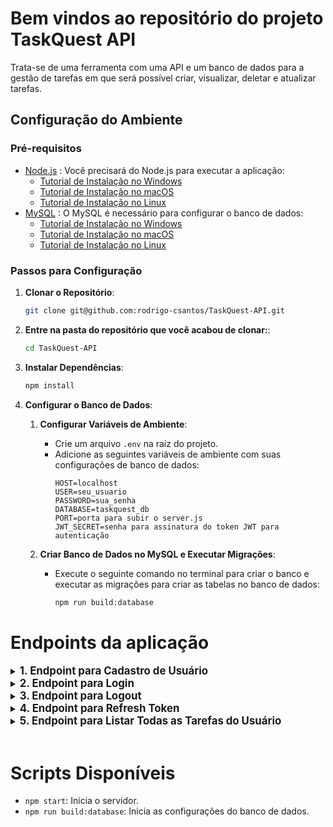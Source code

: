 # Bem vindos ao repositório do projeto TaskQuest API

Trata-se de uma ferramenta com uma API e um banco de dados para a gestão de tarefas em que será possível criar, visualizar, deletar e atualizar tarefas. 

## Configuração do Ambiente

### Pré-requisitos

- [Node.js](https://nodejs.org/) : Você precisará do Node.js para executar a aplicação:
    - [Tutorial de Instalação no Windows](https://www.youtube.com/watch?v=-jft_9PlffQ)
    - [Tutorial de Instalação no macOS](https://www.youtube.com/watch?v=YLO1FBIxgW4)
    - [Tutorial de Instalação no Linux](https://www.youtube.com/watch?v=B9Hd11RT7Bk)
- [MySQL](https://www.mysql.com/) : O MySQL é necessário para configurar o banco de dados:
    - [Tutorial de Instalação no Windows](https://www.youtube.com/watch?v=s0YoPLbox40)
    - [Tutorial de Instalação no macOS](https://www.youtube.com/watch?v=d32n6lWTpn0)
    - [Tutorial de Instalação no Linux](https://www.youtube.com/watch?v=MtobMajasQM)

### Passos para Configuração

1. **Clonar o Repositório**:
    ```bash
    git clone git@github.com:rodrigo-csantos/TaskQuest-API.git
    ```

2. **Entre na pasta do repositório que você acabou de clonar:**:
    ```bash
    cd TaskQuest-API
    ```

3. **Instalar Dependências**:
    ```bash
    npm install
    ```

4. **Configurar o Banco de Dados**:

    1. **Configurar Variáveis de Ambiente**:
        - Crie um arquivo `.env` na raiz do projeto.
        - Adicione as seguintes variáveis de ambiente com suas configurações de banco de dados:
          ```plaintext
          HOST=localhost
          USER=seu_usuario
          PASSWORD=sua_senha
          DATABASE=taskquest_db
          PORT=porta para subir o server.js
          JWT_SECRET=senha para assinatura do token JWT para autenticação
          ```

    2. **Criar Banco de Dados no MySQL e Executar Migrações**:
        - Execute o seguinte comando no terminal para criar o banco e executar as migrações para criar as tabelas no banco de dados:
          ```bash
          npm run build:database
          ```


# Endpoints da aplicação

<details>
<summary><strong style="font-size: larger;">1. Endpoint para Cadastro de Usuário</strong></summary><br />

- Através deste endpoint será possível realizar o cadastro de novos usuários à aplicação, persistindo seus dados no banco.

<br />

**Método:** `POST`  
**URL:** `http://localhost:3030/users`

**Cabeçalhos (Headers):**
- `Content-Type: application/json`

**Corpo da Requisição (JSON):**
```json
{
  "userName": "Nome_do_usuário",
  "email": "usuario@example.com",
  "password": "Senha123@",
  "idAvatar": 1
}
```
**Validação dos dados:**
- Os dados do corpo da requisição são validados usando o seguinte esquema:

`userName` (string, obrigatório): Nome do usuário. Deve ter no mínimo 3 caracteres.

`email` (string, obrigatório): Email do usuário. Deve ser um email válido.

`password` (string, obrigatório): Senha do usuário. Deve ter entre 8 e 15 caracteres, incluindo pelo menos uma letra maiúscula, um número e um caractere especial.

`idAvatar` (integer, obrigatório): ID do avatar do usuário.

**Respostas:**

`201 Created:` Indica que o usuário foi registrado com sucesso:
```json
{
    "message": "user successfully registered"
}
```

`400 Bad request:` Indica que houve um problema com os dados fornecidos na requisição:
```json
{
    "message": "Failed to register user"
}
```

`400 Bad request:` Caso haja erros de validação:
```json
{
    "message": "Validation error",
    "details": [
        "userName is required and should have at least 3 characters",
        "email must be a valid email",
        "password must be between 8 and 15 characters long, include at least one uppercase letter, one number, and one special character",
        "idAvatar must be an integer"
    ]
}
```

`500 Internal Server Error:`  Indica que ocorreu um erro no servidor durante o processamento da requisição:
```json
{
    "message": "Internal Server Error"
}
```
</details>

<details>

<summary><strong style="font-size: larger;">2. Endpoint para Login</strong></summary><br />

- Através deste endpoint será possível efetuar login para autenticação de usuário, onde, quando efetuado login com sucesso a API retornará dois tokens, o token de acesso à rotas protegidas e o refresh token para reautenticação.

<br />

**Método:** `POST`  
**URL:** `http://localhost:3030/login`

**Cabeçalhos (Headers):**
- `Content-Type: application/json`

**Corpo da Requisição (JSON):**
```json
{
  "email": "usuario@example.com",
  "password": "Senha123@"
}

```
**Validação dos dados:**
- Os dados do corpo da requisição são validados usando o seguinte esquema:

`email` (string, obrigatório): Email do usuário. Deve ser um email válido.

`password` (string, obrigatório): Senha do usuário. Deve ter entre 8 e 15 caracteres, incluindo pelo menos uma letra maiúscula, um número e um caractere especial.

**Respostas:**

`200 OK:` Indica que o usuário foi autenticado com sucesso e recebeu os tokens de acesso e refresh:
```json
{
    "auth": true,
    "accessToken": "seu_token_de_acesso",
    "refreshToken": "seu_refresh_token",
    "message": "user successfully logged in"
}
```

`401 Unauthorized:` Indica que os dados fornecidos estão incorretos:
```json
{
  "message": "The email or password provided is incorrect"
}
```
</details>


<details>

<summary><strong style="font-size: larger;">3. Endpoint para Logout</strong></summary><br />

- Através deste endpoint será possível efetuar logout da aplicação, invalidando os tokens que foram fornecidos ao client side. Deve-se atentar de aos headers 'authorization' (onde será fornecido o accessToken) e 'x-refresh-token' (onde será fornecido o refreshToken).

<br />

**Método:** `POST`  
**URL:** `http://localhost:3030/logout`

**Cabeçalhos (Headers):**
- `Content-Type: application/json`
- `authorization: Bearer <accessToken>`
- `x-refresh-token: Bearer <refreshToken>`

<br />

**Validação dos tokens:**
- O tokens são validados seguindo o seguinte esquema:

`headers` o token de acesso deve ser passado através do header 'authorization' e o refresh token através do header 'x-refresh-token'

`validações` os tokens serão verificados nos seguintes cenários: a presença do token no cabeçalho, se a conformação está correta com a presença do 'Bearer' (`Bearer <token>`), se o token já foi invalidado e adicionado a blocklist e se está inválido ou expirado.

**Respostas:**

`200 OK:` Indica que o usuário foi deslogado com sucesso e os tokens foram invalidados:
```json
{
    "message": "user successfully logged out"
}
```

`401 Unauthorized:` Indica que o usuário não está autenticado durante a validação devido a ausência do token:
```json
{
    "message": "Token not provided"
}
```

`401 Unauthorized:` Indica que o usuário não está autenticado durante a validação devido a forma não padrão que o token foi enviado:
```json
{
    "message": "Malformed token"
}
```
`401 Unauthorized:` Indica que o usuário não está autenticado durante a validação devido token já invalidado na blocklist:
```json
{
    "message": "Unauthenticated user - Invalid token"
}
```

`401 Unauthorized:` Indica que o usuário não está autenticado durante a validação devido token invalido ou expirado:
```json
{
    "message": "Token expired",
    "message": "Invalid token"
}
```

`500 Internal Server Error:`  Indica que ocorreu um erro no servidor durante o processamento da requisição:
```json
{
  "message": "Internal Server Error"
}
```
</details>

<details>

<summary><strong style="font-size: larger;">4. Endpoint para Refresh Token</strong></summary><br />

- Através deste endpoint será possível que o cliente obtenha novos tokens de acesso sem precisar solicitar que o usuário faça login novamente. Irá invalidar os tokens que foram fornecidos ao client side anteriomente e conceder novos tokens de acesso e de refresh. Deve-se atentar de aos headers 'authorization' (onde será fornecido o accessToken) e 'x-refresh-token' (onde será fornecido o refreshToken).

<br />

**Método:** `POST`  
**URL:** `http://localhost:3030/refresh-login`

**Cabeçalhos (Headers):**
- `Content-Type: application/json`
- `authorization: Bearer <accessToken>`
- `x-refresh-token: Bearer <refreshToken>`

**Validação dos tokens:**
- O tokens são validados seguindo o seguinte esquema:

`headers` o token de acesso deve ser passado através do header 'authorization' e o refresh token através do header 'x-refresh-token'

`validações` os tokens serão verificados nos seguintes cenários: a presença do token no cabeçalho, se a conformação está correta com a presença do 'Bearer' (`Bearer <token>`), se o token já foi invalidado e adicionado a blocklist e se está inválido ou expirado.

**Respostas:**

`200 OK:` Indica que o tokens foiram renovados com sucesso e os anteriores foram invalidados:
```json
{
    "auth": true,
	"accessToken": "seu_token_de_acesso",
    "refreshToken": "seu_refresh_token",
	"message": "Tokens successfully refreshed",
}
```

`401 Unauthorized:` Indica que o usuário não está autenticado durante a validação devido a ausência do token:
```json
{
    "message": "Token not provided"
}
```

`401 Unauthorized:` Indica que o usuário não está autenticado durante a validação devido a forma não padrão que o token foi enviado:
```json
{
    "message": "Malformed token"
}
```
`401 Unauthorized:` Indica que o usuário não está autenticado durante a validação devido token já invalidado na blocklist:
```json
{
    "message": "Unauthenticated user - Invalid token"
}
```

`401 Unauthorized:` Indica que o usuário não está autenticado durante a validação devido token invalido ou expirado:
```json
{
    "message": "Token expired",
    "message": "Invalid token"
}
```

`500 Internal Server Error:`  Indica que ocorreu um erro no servidor durante o processamento da requisição:
```json
{
  "message": "Failed to refresh tokens",
  "error": "Internal Server Error"
}
```
</details>

<details>
<summary><strong style="font-size: larger;">5. Endpoint para Listar Todas as Tarefas do Usuário</strong></summary><br />

- Através deste endpoint será possível realizar a busca de todas as tarefas atribuídas ao usuário autenticado na aplicação.

<br />

**Método:** `GET`  
**URL:** `http://localhost:3030/tasks`

**Cabeçalhos (Headers):**
- `Content-Type: application/json`
- `authorization: Bearer <accessToken>`
- `x-refresh-token: Bearer <refreshToken>`

**Validação dos tokens:**
- O tokens são validados seguindo o seguinte esquema:

`headers` o token de acesso deve ser passado através do header 'authorization' e o refresh token através do header 'x-refresh-token'

`validações` os tokens serão verificados nos seguintes cenários: a presença do token no cabeçalho, se a conformação está correta com a presença do 'Bearer' (`Bearer <token>`), se o token já foi invalidado e adicionado a blocklist e se está inválido ou expirado.

**Respostas:**

`200 OK:` Indica que a busca das tarefas associadas ao usuário autenticado foi completa com sucesso, retornando um array de objetos:
```json

[
    {
        "id": 1,
        "taskName": "Nome_da_Tarefa",
        "description": "Descrição_da_Tarefa",
        "status": "done",
        "owner": 1,
        "createdAt": "2024-06-05T21:14:42.000Z",
        "updatedAt": "2024-06-05T21:15:29.000Z"
    },
    {
        "id": 2,
        "taskName": "Nome_da_Tarefa",
        "description": "Descrição_da_Tarefa",
        "status": "todo",
        "owner": 1,
        "createdAt": "2024-06-05T21:14:49.000Z",
        "updatedAt": "2024-06-05T21:14:49.000Z"
    }
]

```

`401 Unauthorized:` Indica que o usuário não está autenticado durante a validação devido a ausência do token:
```json
{
    "message": "Token not provided"
}
```

`401 Unauthorized:` Indica que o usuário não está autenticado durante a validação devido a forma não padrão que o token foi enviado:
```json
{
    "message": "Malformed token"
}
```
`401 Unauthorized:` Indica que o usuário não está autenticado durante a validação devido token já invalidado na blocklist:
```json
{
    "message": "Unauthenticated user - Invalid token"
}
```

`401 Unauthorized:` Indica que o usuário não está autenticado durante a validação devido token invalido ou expirado:
```json
{
    "message": "Token expired",
    "message": "Invalid token"
}
```

`404 Not Found:` Indica que durante a busca não foram encontradas tarefas associadas a este usuário:
```json
{
    "message": "No tasks available for this user"
}
```

`500 Internal Server Error:`  Indica que ocorreu um erro no servidor durante o processamento da requisição:
```json
{
    "message": "Internal Server Error"
}
```
</details>

<br />

# Scripts Disponíveis

- `npm start`: Inicia o servidor.
- `npm run build:database`: Inicia as configurações do banco de dados.